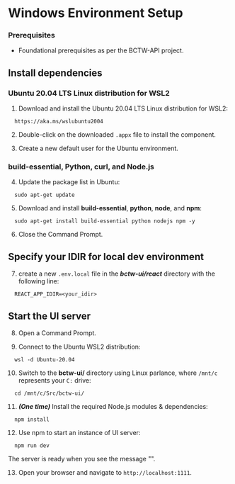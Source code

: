 # Windows Environment Setup #

### Prerequisites ###
- Foundational prerequisites as per the BCTW-API project.

## Install dependencies ##

### Ubuntu 20.04 LTS Linux distribution for WSL2 ###

1. Download and install the Ubuntu 20.04 LTS Linux distribution for WSL2:
``` 
  https://aka.ms/wslubuntu2004
```

2. Double-click on the downloaded `.appx` file to install the component.

1. Create a new default user for the Ubuntu environment.

### build-essential, Python, curl, and Node.js ###

4. Update the package list in Ubuntu:

```
  sudo apt-get update
```

5. Download and install **build-essential**, **python**, **node**, and **npm**:

```
  sudo apt-get install build-essential python nodejs npm -y
```

6. Close the Command Prompt.

## Specify your IDIR for local dev environment ##

7. create a new `.env.local` file in the ***bctw-ui/react*** directory with the following line:
```
  REACT_APP_IDIR=<your_idir>
```

## Start the UI server ##

8. Open a Command Prompt.

1. Connect to the Ubuntu WSL2 distribution:
```
  wsl -d Ubuntu-20.04
```

10. Switch to the **bctw-ui/** directory using Linux parlance, where `/mnt/c` represents your `C:` drive:
```
  cd /mnt/c/Src/bctw-ui/
```

11. ***(One time)*** Install the required Node.js modules & dependencies:
```
  npm install
```

12. Use npm to start an instance of UI server:
```
  npm run dev
```
The server is ready when you see the message "<something>".

13. Open your browser and navigate to `http://localhost:1111`.
